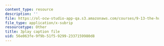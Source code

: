 ```yaml
---
content_type: resource
description: ''
file: https://ol-ocw-studio-app-qa.s3.amazonaws.com/courses/9-13-the-human-brain-spring-2019/56e063fe9f9b51f592992337159980d8_W2PY6z1Wddg.vtt
file_type: application/x-subrip
resourcetype: Other
title: 3play caption file
uid: 56e063fe-9f9b-51f5-9299-2337159980d8
---
```

